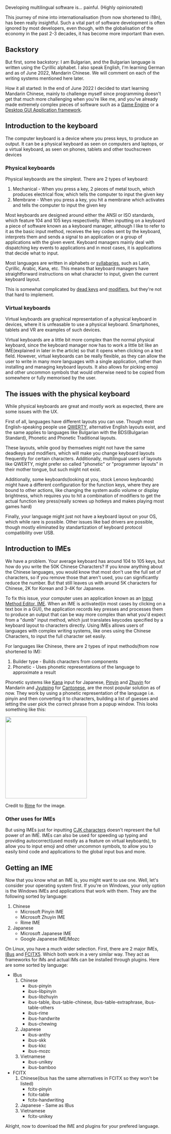 Developing multilingual software is... painful. (Highly opinionated)

This journey of mine into internationalisation (from now shortened to i18n), has been really insightful. 
Such a vital part of software development is often ignored by most developers, even though, with the globalisation of the 
economy in the past 2-3 decades, it has become more important than even.

## Backstory
But first, some backstory: I am Bulgarian, and the Bulgarian language is written using the Cyrillic alphabet. 
I also speak English, I'm learning German and as of June 2022, Mandarin Chinese. 
We will comment on each of the writing systems mentioned here later.

How it all started: In the end of June 2022 I decided to start learning Mandarin Chinese, 
mainly to challenge myself since programming doesn't get that much more challenging when you're like me, and you've already made 
extremely complex pieces of software such as a [Game Engine](https://github.com/MadLadSquad/UntitledVulkanGameEngine) 
or a [Desktop GUI Application framework](https://github.com/MadLadSquad/UntitledImGuiFramework). 

## Introduction to the keyboard
The computer keyboard is a device where you press keys, to produce an output. It can be a physical keyboard as seen on computers
and laptops, or a virtual keyboard, as seen on phones, tablets and other touchscreen devices

### Physical keyboards
Physical keyboards are the simplest. There are 2 types of keyboard:
1. Mechanical - When you press a key, 2 pieces of metal touch, which produces electrical flow, which tells the computer to input
the given key
2. Membrane - When you press a key, you hit a membrane which activates and tells the computer to input the given key

Most keyboards are designed around either the ANSI or ISO standards, which feature 104 and 105 keys respectivelly. When inputting
on a keyboard a piece of software known as a keyboard manager, although I like to refer to it as the basic input method, receives
the key codes sent by the keyboard, interprets them and sends a signal to an application or a group of applications with the
given event. Keyboard managers mainly deal with dispatching key events to applications and in most cases, it is applications
that decide what to input. 

Most languages are written in alphabets or [syllabaries](https://en.wikipedia.org/wiki/Syllabary), such as Latin, Cyrillic,
Arabic, Kana, etc. This means that keyboard managers have straightforward instructions on what character to input, given the
current keyboard layout.

This is somewhat complicated by [dead keys](https://en.wikipedia.org/wiki/Dead_key) and 
[modifiers](https://en.wikipedia.org/wiki/Modifier_key), but they're not that hard to implement.

### Virtual keyboards
Virtual keyboards are graphical representation of a physical keyboard in devices, where it is unfeasable to use a physical
keyboard. Smartphones, tablets and VR are examples of such devices.

Virtual keyboards are a little bit more complex than the normal physical keyboard, since the keyboard manager now has to work
a little bit like an IME(explained in later in the article) so that it opens when clicking on a text field. However, virtual
keyboards can be really flexible, as they can allow the user to write in many more languages with a single application, rather
than installing and managing keyboard layouts. It also allows for picking emoji and other uncommon symbols that would otherwise
need to be copied from somewhere or fully memorised by the user.

## The issues with the physical keyboard
While physical keyboards are great and mostly work as expected, there are some issues with the UX. 

First of all, languages have different layouts you can use. Though most English-speaking people use 
[QWERTY](https://en.wikipedia.org/wiki/QWERTY), alternative English layouts exist, and the same applies to languages like
Bulgarian with the BDS(Bulgarian Standard), Phonetic and Phonetic Traditional layouts.

These layouts, while good by themselves might not have the same deadkeys and modifiers, which will make you change keyboard layouts
frequently for certain characters. Additionally, multilingual users of layouts like QWERTY, might prefer so called "phonetic"
or "programmer layouts" in their mother tongue, but such might not exist.

Additionally, some keyboards(looking at you, stock Lenovo keyboards) might have a different configuration for the function keys,
where they are bound to other actions, like changing the system audio volume or display brightness, which requires you to hit
a combination of modifiers to get the actual function key press(really screws up hotkeys and makes playing most games hard)

Finally, your language might just not have a keyboard layout on your OS, which while rare is possible. Other issues like bad
drivers are possible, though mostly eliminated by standartization of keyboard protocol compatibility over USB.

## Introduction to IMEs
We have a problem. Your average keyboard has around 104 to 105 keys, 
but how do you write the 50K Chinese Characters? If you know anything about the Chinese languages, 
you would know that most don't use the full set of characters, so if you remove those that aren't used, you can 
significantly reduce the number. But that still leaves us with around 5K characters for Chinese, 
2K for Korean and 3-4K for Japanese.

To fix this issue, your computer uses an application known as an 
[Input Method Editor, IME](https://en.wikipedia.org/wiki/Input_method). When an IME is activated(in most cases by clicking 
on a text box in a GUI), the application records key presses and processes them to produce an output that can be way more
complex than what you'd expect from a "dumb" input method, which just translates keycodes specified by a keyboard layout 
to characters directly. Using IMEs allows users of languages with complex writing systems, like ones using the 
Chinese Characters, to input the full character set easily.

For languages like Chinese, there are 2 types of input methods(from now shortened to IM):
1. Builder type - Builds characters from components
1. Phonetic - Uses phonetic representations of the language to approximate a result

Phonetic systems like [Kana](https://en.wikipedia.org/wiki/Kana) input for Japanese, 
[Pinyin](https://en.wikipedia.org/wiki/Pinyin) and [Zhuyin](https://en.wikipedia.org/wiki/Bopomofo) for Mandarin and 
[Jyutping](https://en.wikipedia.org/wiki/Jyutping) for [Cantonese](https://en.wikipedia.org/wiki/Cantonese), 
are the most popular solution as of now. They work by using a phonetic representation of the language
i.e. pinyin and then converting it to characters, building a list of guesses and letting the user pick the correct phrase
from a popup window. This looks something like this:

<img src="https://rime.im/images/home-feature-4.svg" width="256" height="256"/>

Credit to [Rime](https://rime.im) for the image.

### Other uses for IMEs
But using IMEs just for inputting [CJK characters](https://en.wikipedia.org/wiki/CJK_characters) doesn't represent the full
power of an IME. IMEs can also be used for speeding up typing and providing autocorrect(used mostly as a feature on virtual
keyboards), to allow you to input emoji and other uncommon symbols, to allow you to easily bind code and applications to the
global input bus and more.

## Getting an IME
Now that you know what an IME is, you might want to use one. Well, let's consider your operating system first. If you're on
Windows, your only option is the Windows IMEs and applications that work with them. They are the following sorted by language:
1. Chinese
   - Microsoft Pinyin IME
   - Microsoft Zhuyin IME
   - Rime IME
1. Japanese
   - Microsoft Japanese IME
   - Google Japanese IME/Mozc

On Linux, you have a much wider selection. First, there are 2 major IMEs, 
[IBus](https://en.wikipedia.org/wiki/Intelligent_Input_Bus) and [FCITX5](https://en.wikipedia.org/wiki/Fcitx). Which both work
in a very similar way. They act as frameworks for IMs and actual IMs can be installed through plugins. Here are some sorted by
language:
- IBus
  1. Chinese
     - ibus-pinyin
     - ibus-libpinyin
     - ibus-libzhuyin
     - ibus-table, ibus-table-chinese, ibus-table-extraphrase, ibus-table-others
     - ibus-rime
     - ibus-handwrite
     - ibus-chewing
  1. Japanese
     - ibus-anthy
     - ibus-skk
     - ibus-kkc
     - ibus-mozc
  1. Vietnamese
     - ibus-unikey
     - ibus-bamboo
- FCITX
  1. Chinese(ibus has the same alternatives in FCITX so they won't be listed)
     - fcitx-pinyin
     - fcitx-table
     - fcitx-handwriting
  1. Japanese - Same as IBus
  1. Vietnamese
     - fcitx-unikey

Alright, now to download the IME and plugins for your prefered language.
